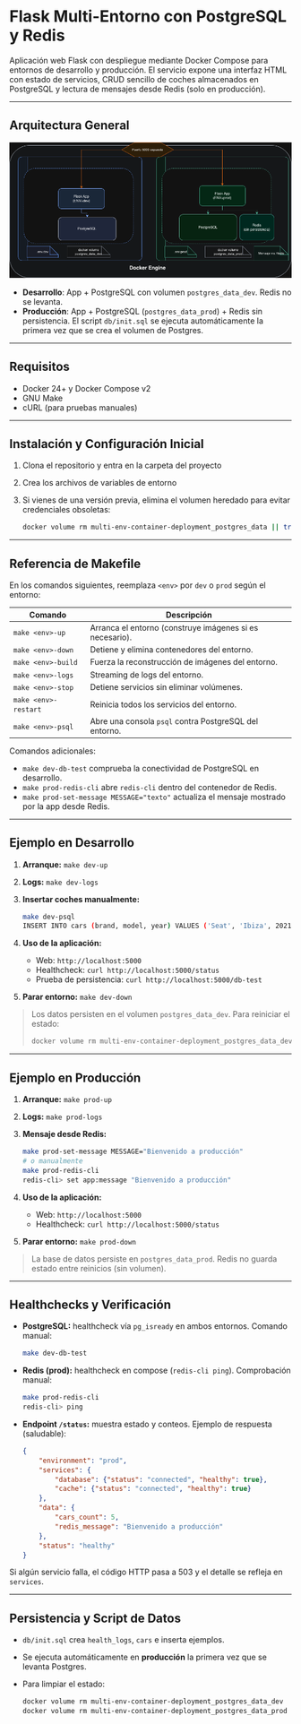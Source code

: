 # Flask Multi-Entorno con PostgreSQL y Redis

Aplicación web Flask con despliegue mediante Docker Compose para entornos de desarrollo y producción. El servicio expone una interfaz HTML con estado de servicios, CRUD sencillo de coches almacenados en PostgreSQL y lectura de mensajes desde Redis (solo en producción).

---

## Arquitectura General

![Arquitectura](arquitectura.png)

- **Desarrollo**: App + PostgreSQL con volumen `postgres_data_dev`. Redis no se levanta.
- **Producción**: App + PostgreSQL (`postgres_data_prod`) + Redis sin persistencia. El script `db/init.sql` se ejecuta automáticamente la primera vez que se crea el volumen de Postgres.

---

## Requisitos

- Docker 24+ y Docker Compose v2
- GNU Make
- cURL (para pruebas manuales)

---

## Instalación y Configuración Inicial

1. Clona el repositorio y entra en la carpeta del proyecto
2. Crea los archivos de variables de entorno
3. Si vienes de una versión previa, elimina el volumen heredado para evitar credenciales obsoletas:

     ```bash
     docker volume rm multi-env-container-deployment_postgres_data || true
     ```

---

## Referencia de Makefile

En los comandos siguientes, reemplaza `<env>` por `dev` o `prod` según el entorno:

| Comando | Descripción |
|---------|-------------|
| `make <env>-up` | Arranca el entorno (construye imágenes si es necesario). |
| `make <env>-down` | Detiene y elimina contenedores del entorno. |
| `make <env>-build` | Fuerza la reconstrucción de imágenes del entorno. |
| `make <env>-logs` | Streaming de logs del entorno. |
| `make <env>-stop` | Detiene servicios sin eliminar volúmenes. |
| `make <env>-restart` | Reinicia todos los servicios del entorno. |
| `make <env>-psql` | Abre una consola `psql` contra PostgreSQL del entorno. |

Comandos adicionales:

- `make dev-db-test` comprueba la conectividad de PostgreSQL en desarrollo.
- `make prod-redis-cli` abre `redis-cli` dentro del contenedor de Redis.
- `make prod-set-message MESSAGE="texto"` actualiza el mensaje mostrado por la app desde Redis.

---

## Ejemplo en Desarrollo

1. **Arranque:** `make dev-up`
2. **Logs:** `make dev-logs`
4. **Insertar coches manualmente:**

     ```bash
     make dev-psql
     INSERT INTO cars (brand, model, year) VALUES ('Seat', 'Ibiza', 2021);
     ```

5. **Uso de la aplicación:**
     - Web: `http://localhost:5000`
     - Healthcheck: `curl http://localhost:5000/status`
     - Prueba de persistencia: `curl http://localhost:5000/db-test`

6. **Parar entorno:** `make dev-down`

> Los datos persisten en el volumen `postgres_data_dev`. Para reiniciar el estado:
>
> ```bash
> docker volume rm multi-env-container-deployment_postgres_data_dev
> ```

---

## Ejemplo en Producción

1. **Arranque:** `make prod-up`
2. **Logs:** `make prod-logs`
4. **Mensaje desde Redis:**

     ```bash
     make prod-set-message MESSAGE="Bienvenido a producción"
     # o manualmente
     make prod-redis-cli
     redis-cli> set app:message "Bienvenido a producción"
     ```

5. **Uso de la aplicación:**
     - Web: `http://localhost:5000`
     - Healthcheck: `curl http://localhost:5000/status`

6. **Parar entorno:** `make prod-down`

> La base de datos persiste en `postgres_data_prod`. Redis no guarda estado entre reinicios (sin volumen).

---

## Healthchecks y Verificación

- **PostgreSQL:** healthcheck vía `pg_isready` en ambos entornos. Comando manual:

    ```bash
    make dev-db-test
    ```

- **Redis (prod):** healthcheck en compose (`redis-cli ping`). Comprobación manual:

    ```bash
    make prod-redis-cli
    redis-cli> ping
    ```

- **Endpoint `/status`:** muestra estado y conteos. Ejemplo de respuesta (saludable):

    ```json
    {
        "environment": "prod",
        "services": {
            "database": {"status": "connected", "healthy": true},
            "cache": {"status": "connected", "healthy": true}
        },
        "data": {
            "cars_count": 5,
            "redis_message": "Bienvenido a producción"
        },
        "status": "healthy"
    }
    ```

Si algún servicio falla, el código HTTP pasa a 503 y el detalle se refleja en `services`.

---

## Persistencia y Script de Datos

- `db/init.sql` crea `health_logs`, `cars` e inserta ejemplos.
- Se ejecuta automáticamente en **producción** la primera vez que se levanta Postgres.

- Para limpiar el estado:

    ```bash
    docker volume rm multi-env-container-deployment_postgres_data_dev
    docker volume rm multi-env-container-deployment_postgres_data_prod
    ```
